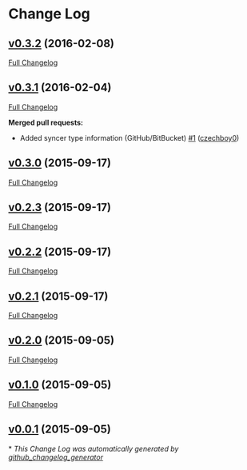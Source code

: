 # Change Log

## [v0.3.2](https://github.com/czechboy0/ekgclient/tree/v0.3.2) (2016-02-08)
[Full Changelog](https://github.com/czechboy0/ekgclient/compare/v0.3.1...v0.3.2)

## [v0.3.1](https://github.com/czechboy0/ekgclient/tree/v0.3.1) (2016-02-04)
[Full Changelog](https://github.com/czechboy0/ekgclient/compare/v0.3.0...v0.3.1)

**Merged pull requests:**

- Added syncer type information \(GitHub/BitBucket\) [\#1](https://github.com/czechboy0/ekgclient/pull/1) ([czechboy0](https://github.com/czechboy0))

## [v0.3.0](https://github.com/czechboy0/ekgclient/tree/v0.3.0) (2015-09-17)
[Full Changelog](https://github.com/czechboy0/ekgclient/compare/v0.2.3...v0.3.0)

## [v0.2.3](https://github.com/czechboy0/ekgclient/tree/v0.2.3) (2015-09-17)
[Full Changelog](https://github.com/czechboy0/ekgclient/compare/v0.2.2...v0.2.3)

## [v0.2.2](https://github.com/czechboy0/ekgclient/tree/v0.2.2) (2015-09-17)
[Full Changelog](https://github.com/czechboy0/ekgclient/compare/v0.2.1...v0.2.2)

## [v0.2.1](https://github.com/czechboy0/ekgclient/tree/v0.2.1) (2015-09-17)
[Full Changelog](https://github.com/czechboy0/ekgclient/compare/v0.2.0...v0.2.1)

## [v0.2.0](https://github.com/czechboy0/ekgclient/tree/v0.2.0) (2015-09-05)
[Full Changelog](https://github.com/czechboy0/ekgclient/compare/v0.1.0...v0.2.0)

## [v0.1.0](https://github.com/czechboy0/ekgclient/tree/v0.1.0) (2015-09-05)
[Full Changelog](https://github.com/czechboy0/ekgclient/compare/v0.0.1...v0.1.0)

## [v0.0.1](https://github.com/czechboy0/ekgclient/tree/v0.0.1) (2015-09-05)


\* *This Change Log was automatically generated by [github_changelog_generator](https://github.com/skywinder/Github-Changelog-Generator)*
